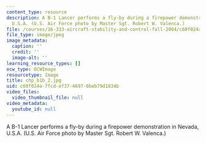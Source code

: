 ```yaml
---
content_type: resource
description: A B-1 Lancer performs a fly-by during a firepower demonstration in Nevada,
  U.S.A. (U.S. Air Force photo by Master Sgt. Robert W. Valenca.)
file: /courses/16-333-aircraft-stability-and-control-fall-2004/c60f024a7fcdef3746976beb79d1834b_chp_b1b_2.jpg
file_type: image/jpeg
image_metadata:
  caption: ''
  credit: ''
  image-alt: ''
learning_resource_types: []
ocw_type: OCWImage
resourcetype: Image
title: chp_b1b_2.jpg
uid: c60f024a-7fcd-ef37-4697-6beb79d1834b
video_files:
  video_thumbnail_file: null
video_metadata:
  youtube_id: null
---
```

A B-1 Lancer performs a fly-by during a firepower demonstration in Nevada, U.S.A. (U.S. Air Force photo by Master Sgt. Robert W. Valenca.)

